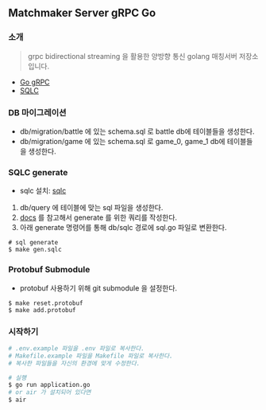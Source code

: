 ## Matchmaker Server gRPC Go

### 소개
> grpc bidirectional streaming 을 활용한 양방향 통신 golang 매칭서버 저장소입니다.
- [Go gRPC](https://grpc.io/docs/languages/go/quickstart)
- [SQLC](https://github.com/kyleconroy/sqlc)

### DB 마이그레이션
- db/migration/battle 에 있는 schema.sql 로 battle db에 테이블들을 생성한다.
- db/migration/game 에 있는 schema.sql 로 game_0, game_1 db에 테이블들을 생성한다.

### SQLC generate
- sqlc 설치: [sqlc](https://docs.sqlc.dev/en/latest/overview/install.html)
1. db/query 에 테이블에 맞는 sql 파일을 생성한다.
2. [docs](https://docs.sqlc.dev/en/latest/index.html#) 를 참고해서 generate 를 위한 쿼리를 작성한다.
3. 아래 generate 명령어를 통해 db/sqlc 경로에 sql.go 파일로 변환한다.
```shell
# sql generate
$ make gen.sqlc
```

### Protobuf Submodule
- protobuf 사용하기 위해 git submodule 을 설정한다.
```shell
$ make reset.protobuf
$ make add.protobuf
```

### 시작하기
```bash
# .env.example 파일을 .env 파일로 복사한다.
# Makefile.example 파일을 Makefile 파일로 복사한다.
# 복사한 파일들을 자신의 환경에 맞게 수정한다.

# 실행
$ go run application.go
# or air 가 설치되어 있다면
$ air
```
